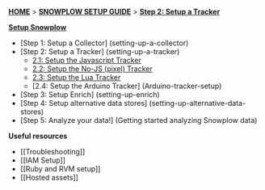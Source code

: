 [**HOME**](Home) > [**SNOWPLOW SETUP GUIDE**](Setting-up-Snowplow) > [**Step 2: Setup a Tracker**](setting-up-a-tracker)  

[**Setup Snowplow**](Setting-up-Snowplow)  

- [Step 1: Setup a Collector] (setting-up-a-collector)  
- [Step 2: Setup a Tracker] (setting-up-a-tracker)
  - [2.1: Setup the Javascript Tracker](Javascript-tracker-setup)
  - [2.2: Setup the No-JS (pixel) Tracker](No-JS-tracker-setup)
  - [2.3: Setup the Lua Tracker](Lua-tracker-setup)
  - [2.4: Setup the Arduino Tracker] (Arduino-tracker-setup)
- [Step 3: Setup Enrich] (setting-up-enrich)  
- [Step 4: Setup alternative data stores] (setting-up-alternative-data-stores) 
- [Step 5: Analyze your data!] (Getting started analyzing Snowplow data)  

**Useful resources**  

- [[Troubleshooting]]  
- [[IAM Setup]]  
- [[Ruby and RVM setup]]  
- [[Hosted assets]] 
